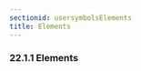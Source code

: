 ```yaml
---
sectionid: usersymbolsElements
title: Elements
---
```



<h3 id="usersymbolsElements">
   <span class="headingNumber">22.1.1</span>
   <span class="head">Elements</span>
</h3>


<span class="specList">
   
   <span class="specDesc"></span>
   
   <span class="specDesc"></span>
   
   <span class="specDesc"></span>
   
   <span class="specDesc"></span>
   
   <span class="specDesc"></span>
   
   <span class="specDesc"></span>
   
</span>


